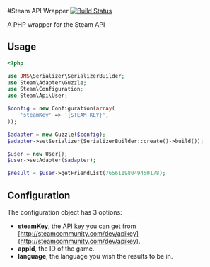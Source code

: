 #Steam API Wrapper
[![Build Status](https://travis-ci.org/DaMitchell/steam-api-php.png?branch=master)](https://travis-ci.org/DaMitchell/steam-api-php)

A PHP wrapper for the Steam API

Usage
-----
```php
<?php

use JMS\Serializer\SerializerBuilder;
use Steam\Adapter\Guzzle;
use Steam\Configuration;
use Steam\Api\User;

$config = new Configuration(array(
    'steamKey' => '{STEAM_KEY}',
));

$adapter = new Guzzle($config);
$adapter->setSerializer(SerializerBuilder::create()->build());

$user = new User();
$user->setAdapter($adapter);

$result = $user->getFriendList(76561198049450178);
```

Configuration
-------------
The configuration object has 3 options:
- **steamKey**, the API key you can get from [http://steamcommunity.com/dev/apikey](http://steamcommunity.com/dev/apikey).
- **appId**, the ID of the game.
- **language**, the language you wish the results to be in. 
